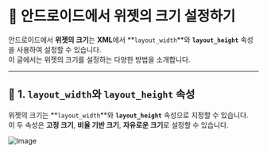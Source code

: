 # 📱 안드로이드에서 위젯의 크기 설정하기

안드로이드에서 **위젯의 크기**는 **XML**에서 **`layout_width`**와 **`layout_height`** 속성을 사용하여 설정할 수 있습니다.  
이 글에서는 위젯의 크기를 설정하는 다양한 방법을 소개합니다.

---

## 📌 1. `layout_width`와 `layout_height` 속성

위젯의 크기는 **`layout_width`**와 **`layout_height`** 속성으로 지정할 수 있습니다.  
이 두 속성은 **고정 크기**, **비율 기반 크기**, **자유로운 크기**로 설정할 수 있습니다.

![Image](https://github.com/user-attachments/assets/7258fb4c-e6a2-4177-a66c-679ac462b3cc)
